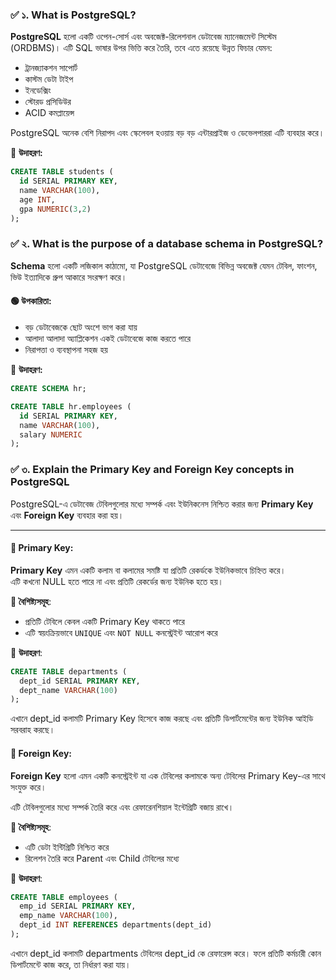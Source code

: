 ### ✅ ১. What is PostgreSQL?

**PostgreSQL** হলো একটি ওপেন-সোর্স এবং অবজেক্ট-রিলেশনাল ডেটাবেজ ম্যানেজমেন্ট সিস্টেম (ORDBMS)। এটি SQL ভাষার উপর ভিত্তি করে তৈরি, তবে এতে রয়েছে উন্নত ফিচার যেমন:

- ট্রানজ্যাকশন সাপোর্ট
- কাস্টম ডেটা টাইপ
- ইনডেক্সিং
- স্টোরড প্রসিডিউর
- ACID কমপ্লায়েন্স

PostgreSQL অনেক বেশি নিরাপদ এবং স্কেলেবল হওয়ায় বড় বড় এন্টারপ্রাইজ ও ডেভেলপাররা এটি ব্যবহার করে।

📌 **উদাহরণ:**

```sql
CREATE TABLE students (
  id SERIAL PRIMARY KEY,
  name VARCHAR(100),
  age INT,
  gpa NUMERIC(3,2)
);
```

### ✅ ২. What is the purpose of a database schema in PostgreSQL?

**Schema** হলো একটি লজিকাল কাঠামো, যা PostgreSQL ডেটাবেজে বিভিন্ন অবজেক্ট যেমন টেবিল, ফাংশন, ভিউ ইত্যাদিকে গ্রুপ আকারে সংরক্ষণ করে।

#### 🟢 উপকারিতা:
- বড় ডেটাবেজকে ছোট অংশে ভাগ করা যায়
- আলাদা আলাদা অ্যাপ্লিকেশন একই ডেটাবেজে কাজ করতে পারে
- নিরাপত্তা ও ব্যবস্থাপনা সহজ হয়

📌 **উদাহরণ:**

```sql
CREATE SCHEMA hr;

CREATE TABLE hr.employees (
  id SERIAL PRIMARY KEY,
  name VARCHAR(100),
  salary NUMERIC
);
```

### ✅ ৩. Explain the Primary Key and Foreign Key concepts in PostgreSQL

PostgreSQL-এ ডেটাবেজ টেবিলগুলোর মধ্যে সম্পর্ক এবং ইউনিকনেস নিশ্চিত করার জন্য **Primary Key** এবং **Foreign Key** ব্যবহার করা হয়।

---

#### 🔹 Primary Key:
**Primary Key** এমন একটি কলাম বা কলামের সমষ্টি যা প্রতিটি রেকর্ডকে ইউনিকভাবে চিহ্নিত করে।  
এটি কখনো NULL হতে পারে না এবং প্রতিটি রেকর্ডের জন্য ইউনিক হতে হয়।

📌 **বৈশিষ্ট্যসমূহ**:
- প্রতিটি টেবিলে কেবল একটি Primary Key থাকতে পারে
- এটি স্বয়ংক্রিয়ভাবে `UNIQUE` এবং `NOT NULL` কনস্ট্রেইন্ট আরোপ করে

📌 **উদাহরণ**:

```sql
CREATE TABLE departments (
  dept_id SERIAL PRIMARY KEY,
  dept_name VARCHAR(100)
);
```

এখানে dept_id কলামটি Primary Key হিসেবে কাজ করছে এবং প্রতিটি ডিপার্টমেন্টের জন্য ইউনিক আইডি সরবরাহ করছে।

#### 🔹 Foreign Key:
**Foreign Key**  হলো এমন একটি কনস্ট্রেইন্ট যা এক টেবিলের কলামকে অন্য টেবিলের Primary Key-এর সাথে সংযুক্ত করে।

এটি টেবিলগুলোর মধ্যে সম্পর্ক তৈরি করে এবং রেফারেনশিয়াল ইন্টেগ্রিটি বজায় রাখে।

📌 **বৈশিষ্ট্যসমূহ**:
- এটি ডেটা ইন্টিগ্রিটি নিশ্চিত করে
- রিলেশন তৈরি করে Parent এবং Child টেবিলের মধ্যে



📌 **উদাহরণ**:

```sql
CREATE TABLE employees (
  emp_id SERIAL PRIMARY KEY,
  emp_name VARCHAR(100),
  dept_id INT REFERENCES departments(dept_id)
);
```
এখানে dept_id কলামটি departments টেবিলের dept_id কে রেফারেন্স করে। ফলে প্রতিটি কর্মচারী কোন ডিপার্টমেন্টে কাজ করে, তা নির্ধারণ করা যায়।